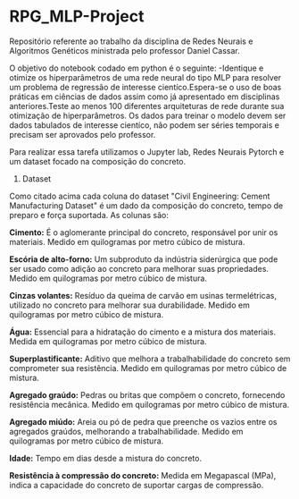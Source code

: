 # RPG_MLP-Project
Repositório referente ao trabalho da disciplina de Redes Neurais e Algoritmos Genéticos ministrada pelo professor Daniel Cassar.

O objetivo do notebook codado em python é o seguinte:
 -Identique e otimize os hiperparâmetros de uma rede neural do tipo MLP para resolver um problema de regressão de interesse cientíco.Espera-se o uso de boas práticas em ciências de dados assim como já apresentado em disciplinas anteriores.Teste ao menos 100 diferentes arquiteturas de rede durante sua otimização de hiperparâmetros. Os dados para treinar o modelo devem ser dados tabulados de interesse cientíco, não podem ser séries temporais e precisam ser aprovados pelo professor.

 Para realizar essa tarefa utilizamos o Jupyter lab, Redes Neurais Pytorch e um dataset focado na composição do concreto.

1. Dataset

Como citado acima cada coluna do dataset "Civil Engineering: Cement Manufacturing Dataset" é um dado da composição do concreto, tempo de preparo e força suportada. As colunas são:

**Cimento:** É o aglomerante principal do concreto, responsável por unir os materiais. Medido em quilogramas por metro cúbico de mistura.

**Escória de alto-forno:** Um subproduto da indústria siderúrgica que pode ser usado como adição ao concreto para melhorar suas propriedades. Medido em quilogramas por metro cúbico de mistura.

**Cinzas volantes:** Resíduo da queima de carvão em usinas termelétricas, utilizado no concreto para melhorar sua durabilidade. Medido em quilogramas por metro cúbico de mistura.

**Água:** Essencial para a hidratação do cimento e a mistura dos materiais. Medida em quilogramas por metro cúbico de mistura.

**Superplastificante:** Aditivo que melhora a trabalhabilidade do concreto sem comprometer sua resistência. Medido em quilogramas por metro cúbico de mistura.

**Agregado graúdo:** Pedras ou britas que compõem o concreto, fornecendo resistência mecânica. Medido em quilogramas por metro cúbico de mistura.

**Agregado miúdo:** Areia ou pó de pedra que preenche os vazios entre os agregados graúdos, melhorando a trabalhabilidade. Medido em quilogramas por metro cúbico de mistura.

**Idade:** Tempo em dias desde a mistura do concreto.

**Resistência à compressão do concreto:** Medida em Megapascal (MPa), indica a capacidade do concreto de suportar cargas de compressão.

